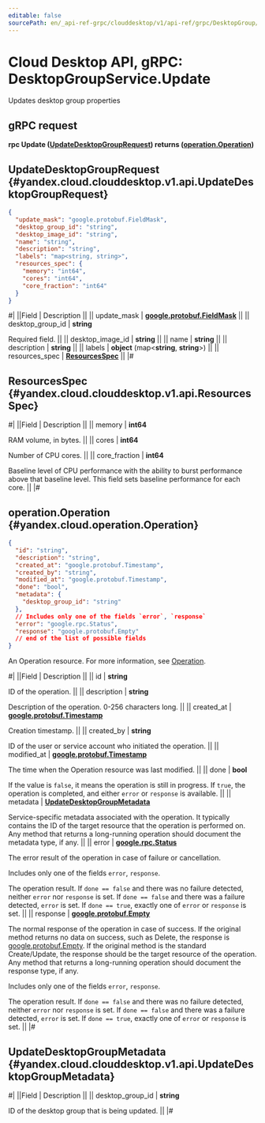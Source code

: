```yaml
---
editable: false
sourcePath: en/_api-ref-grpc/clouddesktop/v1/api-ref/grpc/DesktopGroup/update.md
---
```


# Cloud Desktop API, gRPC: DesktopGroupService.Update

Updates desktop group properties

## gRPC request

**rpc Update ([UpdateDesktopGroupRequest](#yandex.cloud.clouddesktop.v1.api.UpdateDesktopGroupRequest)) returns ([operation.Operation](#yandex.cloud.operation.Operation))**

## UpdateDesktopGroupRequest {#yandex.cloud.clouddesktop.v1.api.UpdateDesktopGroupRequest}

```json
{
  "update_mask": "google.protobuf.FieldMask",
  "desktop_group_id": "string",
  "desktop_image_id": "string",
  "name": "string",
  "description": "string",
  "labels": "map<string, string>",
  "resources_spec": {
    "memory": "int64",
    "cores": "int64",
    "core_fraction": "int64"
  }
}
```

#|
||Field | Description ||
|| update_mask | **[google.protobuf.FieldMask](https://developers.google.com/protocol-buffers/docs/reference/csharp/class/google/protobuf/well-known-types/field-mask)** ||
|| desktop_group_id | **string**

Required field.  ||
|| desktop_image_id | **string** ||
|| name | **string** ||
|| description | **string** ||
|| labels | **object** (map<**string**, **string**>) ||
|| resources_spec | **[ResourcesSpec](#yandex.cloud.clouddesktop.v1.api.ResourcesSpec)** ||
|#

## ResourcesSpec {#yandex.cloud.clouddesktop.v1.api.ResourcesSpec}

#|
||Field | Description ||
|| memory | **int64**

RAM volume, in bytes. ||
|| cores | **int64**

Number of CPU cores. ||
|| core_fraction | **int64**

Baseline level of CPU performance with the ability to burst performance above that baseline level.
This field sets baseline performance for each core. ||
|#

## operation.Operation {#yandex.cloud.operation.Operation}

```json
{
  "id": "string",
  "description": "string",
  "created_at": "google.protobuf.Timestamp",
  "created_by": "string",
  "modified_at": "google.protobuf.Timestamp",
  "done": "bool",
  "metadata": {
    "desktop_group_id": "string"
  },
  // Includes only one of the fields `error`, `response`
  "error": "google.rpc.Status",
  "response": "google.protobuf.Empty"
  // end of the list of possible fields
}
```

An Operation resource. For more information, see [Operation](/docs/api-design-guide/concepts/operation).

#|
||Field | Description ||
|| id | **string**

ID of the operation. ||
|| description | **string**

Description of the operation. 0-256 characters long. ||
|| created_at | **[google.protobuf.Timestamp](https://developers.google.com/protocol-buffers/docs/reference/google.protobuf#timestamp)**

Creation timestamp. ||
|| created_by | **string**

ID of the user or service account who initiated the operation. ||
|| modified_at | **[google.protobuf.Timestamp](https://developers.google.com/protocol-buffers/docs/reference/google.protobuf#timestamp)**

The time when the Operation resource was last modified. ||
|| done | **bool**

If the value is `false`, it means the operation is still in progress.
If `true`, the operation is completed, and either `error` or `response` is available. ||
|| metadata | **[UpdateDesktopGroupMetadata](#yandex.cloud.clouddesktop.v1.api.UpdateDesktopGroupMetadata)**

Service-specific metadata associated with the operation.
It typically contains the ID of the target resource that the operation is performed on.
Any method that returns a long-running operation should document the metadata type, if any. ||
|| error | **[google.rpc.Status](https://cloud.google.com/tasks/docs/reference/rpc/google.rpc#status)**

The error result of the operation in case of failure or cancellation.

Includes only one of the fields `error`, `response`.

The operation result.
If `done == false` and there was no failure detected, neither `error` nor `response` is set.
If `done == false` and there was a failure detected, `error` is set.
If `done == true`, exactly one of `error` or `response` is set. ||
|| response | **[google.protobuf.Empty](https://developers.google.com/protocol-buffers/docs/reference/google.protobuf#google.protobuf.Empty)**

The normal response of the operation in case of success.
If the original method returns no data on success, such as Delete,
the response is [google.protobuf.Empty](https://developers.google.com/protocol-buffers/docs/reference/google.protobuf#google.protobuf.Empty).
If the original method is the standard Create/Update,
the response should be the target resource of the operation.
Any method that returns a long-running operation should document the response type, if any.

Includes only one of the fields `error`, `response`.

The operation result.
If `done == false` and there was no failure detected, neither `error` nor `response` is set.
If `done == false` and there was a failure detected, `error` is set.
If `done == true`, exactly one of `error` or `response` is set. ||
|#

## UpdateDesktopGroupMetadata {#yandex.cloud.clouddesktop.v1.api.UpdateDesktopGroupMetadata}

#|
||Field | Description ||
|| desktop_group_id | **string**

ID of the desktop group that is being updated. ||
|#